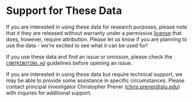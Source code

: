 # Support for These Data
If you are interested in using these data for research purposes, please note
that it they are released without warranty under a permissive [license](LICENSE)
that does, however, require attribution. Please let us know if you are planning
to use the data - we're excited to see what it can be used for!

If you use these data and find an issue or omission, please check the
[`CONTRIBUTING.md`](CONTRIBUTING.md) guidelines before opening an issue.

If you are interested in using these data but require technical support, we
may be able to provide some assistance in specific circumstances. Please contact
principal investigator Christopher Prener
([chris.prener@slu.edu](mailto:chris.prener@slu.edu)) with inquries for
additional support.

